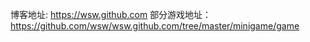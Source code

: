 
博客地址: https://wsw.github.com
部分游戏地址： https://github.com/wsw/wsw.github.com/tree/master/minigame/game

